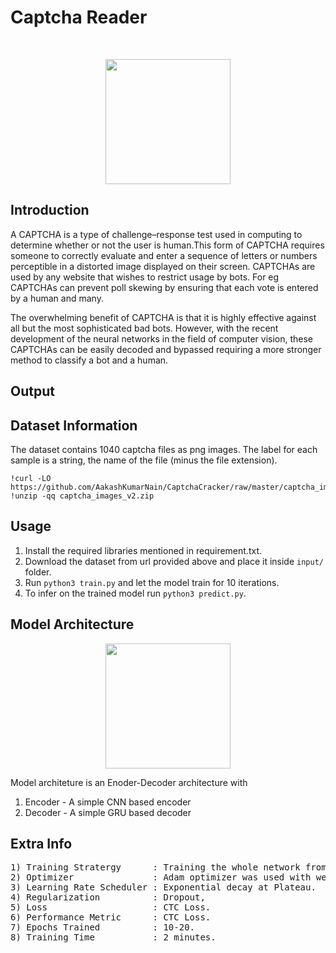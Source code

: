 # Captcha Reader
</br>
<p align="center">
  <img src="http://www.captcha.net/images/recaptcha-example.gif" height="200"/>
</p>

## Introduction 

A CAPTCHA is a type of challenge–response test used in computing to determine whether or not the user is human.This form of CAPTCHA requires someone to correctly evaluate and enter a sequence of letters or numbers perceptible in a distorted image displayed on their screen. CAPTCHAs are used by any website that wishes to restrict usage by bots. For eg CAPTCHAs can prevent poll skewing by ensuring that each vote is entered by a human and many.

The overwhelming benefit of CAPTCHA is that it is highly effective against all but the most sophisticated bad bots. However, with the recent development of the neural networks in the field of computer vision, these CAPTCHAs can be easily decoded and bypassed requiring a more stronger method to classify a bot and a human.

## Output

## Dataset Information

The dataset contains 1040 captcha files as png images. The label for each sample is a string, the name of the file (minus the file extension).

```
!curl -LO https://github.com/AakashKumarNain/CaptchaCracker/raw/master/captcha_images_v2.zip
!unzip -qq captcha_images_v2.zip
```

## Usage

1) Install the required libraries mentioned in requirement.txt.
2) Download the dataset from url provided above and place it inside ``` input/ ``` folder.
3) Run ```python3 train.py``` and let the model train for 10 iterations.
4) To infer on the trained model run ```python3 predict.py```.

## Model Architecture 

<p align="center">
  <img src="https://media.springernature.com/original/springer-static/image/chp%3A10.1007%2F978-3-030-31756-0_5/MediaObjects/480626_1_En_5_Fig1_HTML.png" height="200"/>
</p>

Model architeture is an Enoder-Decoder architecture with 
1) Encoder - A simple CNN based encoder
2) Decoder - A simple GRU based decoder


## Extra Info
<pre>
1) Training Stratergy      : Training the whole network from scratch.
2) Optimizer               : Adam optimizer was used with weight decay.
3) Learning Rate Scheduler : Exponential decay at Plateau.
4) Regularization          : Dropout, 
5) Loss                    : CTC Loss.
6) Performance Metric      : CTC Loss.
7) Epochs Trained          : 10-20.
8) Training Time           : 2 minutes.
</pre>
